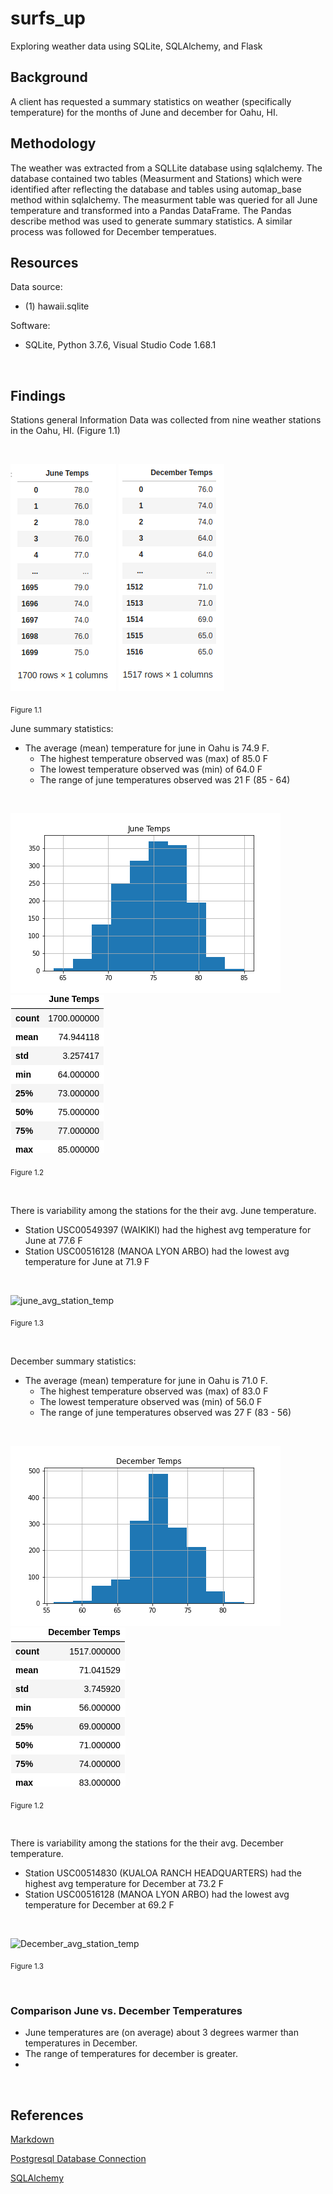 # surfs_up
Exploring weather data using SQLite, SQLAlchemy, and Flask

## Background 
A client has requested a summary statistics on weather (specifically temperature) for the months of June and december for Oahu, HI.

## Methodology
The weather was extracted from a SQLLite database using sqlalchemy. The database contained two tables (Measurment and Stations) which were identified after reflecting the database and tables using automap_base method within sqlalchemy. The measurment table was queried for all June temperature and transformed into a Pandas DataFrame. The Pandas describe method was used to generate summary statistics. A similar process was followed for December temperatues. 

## Resources
 
Data source:
- (1) hawaii.sqlite
 
Software:
- SQLite, Python 3.7.6, Visual Studio Code 1.68.1
 
<br/>

## Findings
Stations general Information Data was collected from nine weather stations in the Oahu, HI. (Figure 1.1)

<br/>

![june_stations_general_data](./Images/june_temp_df.png)
![december_stations_general_data](./Images/december_temp_df.png)<br/>


<sub> Figure 1.1

June summary statistics:

- The average (mean) temperature for june in Oahu is 74.9 F.
    - The highest temperature observed was (max) of 85.0 F
    - The lowest temperature observed was (min) of 64.0 F
    - The range of june temperatures observed was 21 F (85 - 64)

<br/>

![june_temps_hist](./Images/June_temp_hist.png)
![june_statistics](.//Images/june_temp_summary_stats.png)<br/>

<sub> Figure 1.2

<br/>

There is variability among the stations for the their avg. June temperature.

- Station USC00549397 (WAIKIKI) had the highest avg temperature for June at 77.6 F
- Station USC00516128 (MANOA LYON ARBO) had the lowest avg temperature for June at 71.9 F

<br/>

![june_avg_station_temp](./)

<sub> Figure 1.3

<br/>

December summary statistics:

- The average (mean) temperature for june in Oahu is 71.0 F.
    - The highest temperature observed was (max) of 83.0 F
    - The lowest temperature observed was (min) of 56.0 F
    - The range of june temperatures observed was 27 F (83 - 56)


<br/>

![December_temps_hist](./Images/December_temp_hist.png)
![december_statistics](./Images/december_temp_summary_stats.png)<br/>

<sub> Figure 1.2

<br/>

There is variability among the stations for the their avg. December temperature.

- Station USC00514830 (KUALOA RANCH HEADQUARTERS) had the highest avg temperature for December at 73.2 F
- Station USC00516128 (MANOA LYON ARBO) had the lowest avg temperature for December at 69.2 F

<br/>

![December_avg_station_temp](./)

<sub> Figure 1.3

<br/>

### Comparison June vs. December Temperatures
- June temperatures are (on average) about 3 degrees warmer than temperatures in December.
- The range of temperatures for december is greater.
- 

<br/>

## References
 
[Markdown](https://docs.github.com/en/get-started/writing-on-github/getting-started-with-writing-and-formatting-on-github/basic-writing-and-formatting-syntax)
 
[Postgresql Database Connection](https://www.postgresql.org/docs/current/libpq-connect.html)
 
[SQLAlchemy](https://www.sqlalchemy.org/)
